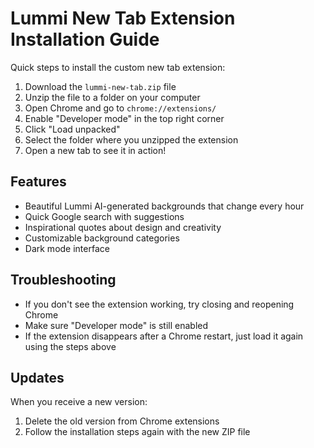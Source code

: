 # Lummi New Tab Extension Installation Guide

Quick steps to install the custom new tab extension:

1. Download the `lummi-new-tab.zip` file
2. Unzip the file to a folder on your computer
3. Open Chrome and go to `chrome://extensions/`
4. Enable "Developer mode" in the top right corner
5. Click "Load unpacked"
6. Select the folder where you unzipped the extension
7. Open a new tab to see it in action!

## Features
- Beautiful Lummi AI-generated backgrounds that change every hour
- Quick Google search with suggestions
- Inspirational quotes about design and creativity
- Customizable background categories
- Dark mode interface

## Troubleshooting
- If you don't see the extension working, try closing and reopening Chrome
- Make sure "Developer mode" is still enabled
- If the extension disappears after a Chrome restart, just load it again using the steps above

## Updates
When you receive a new version:
1. Delete the old version from Chrome extensions
2. Follow the installation steps again with the new ZIP file 